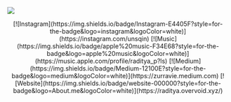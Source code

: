 ![](https://i.imgur.com/8buhQCY.png)

<div align="center">
[![Instagram](https://img.shields.io/badge/Instagram-E4405F?style=for-the-badge&logo=instagram&logoColor=white)](https://instagram.com/unsqin)
[![Music](https://img.shields.io/badge/apple%20music-F34E68?style=for-the-badge&logo=apple%20music&logoColor=white)](https://music.apple.com/profile/raditya_p?ls)
[![Medium](https://img.shields.io/badge/Medium-12100E?style=for-the-badge&logo=medium&logoColor=white)](https://zurravie.medium.com)
[![Website](https://img.shields.io/badge/website-000000?style=for-the-badge&logo=About.me&logoColor=white)](https://raditya.overvoid.xyz/)
</div>
